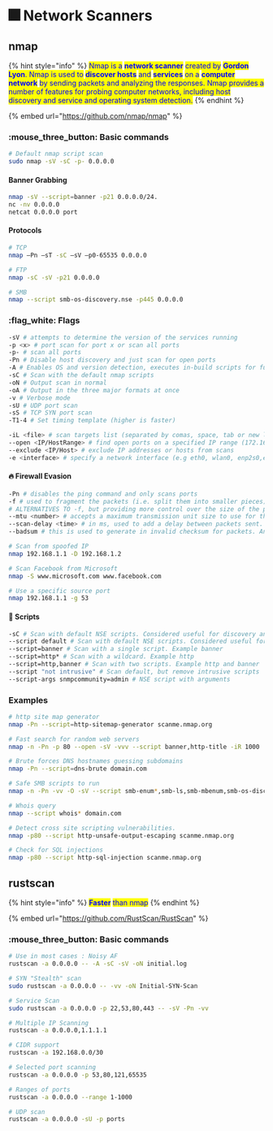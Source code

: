 # 🎆 Network Scanners

## nmap

{% hint style="info" %}
<mark style="color:blue;">Nmap is a</mark> <mark style="color:blue;"></mark><mark style="color:blue;">**network scanner**</mark> <mark style="color:blue;"></mark><mark style="color:blue;">created by</mark> <mark style="color:blue;"></mark><mark style="color:blue;">**Gordon Lyon**</mark><mark style="color:blue;">. Nmap is used to</mark> <mark style="color:blue;"></mark><mark style="color:blue;">**discover hosts**</mark> <mark style="color:blue;"></mark><mark style="color:blue;">and</mark> <mark style="color:blue;"></mark><mark style="color:blue;">**services**</mark> <mark style="color:blue;"></mark><mark style="color:blue;">on a</mark> <mark style="color:blue;"></mark><mark style="color:blue;">**computer network**</mark> <mark style="color:blue;"></mark><mark style="color:blue;">by sending packets and analyzing the responses. Nmap provides a number of features for probing computer networks, including host discovery and service and operating system detection.</mark>
{% endhint %}

{% embed url="https://github.com/nmap/nmap" %}

### :mouse\_three\_button: Basic commands

```bash
# Default nmap script scan
sudo nmap -sV -sC -p- 0.0.0.0
```

#### Banner Grabbing

```bash
nmap -sV --script=banner -p21 0.0.0.0/24.
nc -nv 0.0.0.0
netcat 0.0.0.0 port
```

#### Protocols

```bash
# TCP
nmap –Pn –sT -sC –sV –p0-65535 0.0.0.0

# FTP
nmap -sC -sV -p21 0.0.0.0

# SMB
nmap --script smb-os-discovery.nse -p445 0.0.0.0
```

### :flag\_white: Flags

```bash
-sV # attempts to determine the version of the services running
-p <x> # port scan for port x or scan all ports
-p- # scan all ports
-Pn # Disable host discovery and just scan for open ports
-A # Enables OS and version detection, executes in-build scripts for further enumeration 
-sC # Scan with the default nmap scripts
-oN # Output scan in normal
-oA # Output in the three major formats at once
-v # Verbose mode
-sU # UDP port scan
-sS # TCP SYN port scan
-T1-4 # Set timing template (higher is faster)

-iL <file> # scan targets list (separated by comas, space, tab or new line)
--open <IP/HostRange> # find open ports on a specified IP range (172.16.0.*)
--exclude <IP/Host> # exclude IP addresses or hosts from scans
-e <interface> # specify a network interface (e.g eth0, wlan0, enp2s0,etc), useful if we are connected both through our wired and wireless cards

```

#### :fire: Firewall Evasion

```bash
-Pn # disables the ping command and only scans ports
-f # used to fragment the packets (i.e. split them into smaller pieces) making it less likely that the packets will be detected by a firewall or IDS.
# ALTERNATIVES TO -f, but providing more control over the size of the packets: 
--mtu <number> # accepts a maximum transmission unit size to use for the packets sent. This must be a multiple of 8.
--scan-delay <time> # in ms, used to add a delay between packets sent. This is very useful if the network is unstable, but also for evading any time-based firewall/IDS triggers which may be in place.
--badsum # this is used to generate in invalid checksum for packets. Any real TCP/IP stack would drop this packet, however, firewalls may potentially respond automatically, without bothering to check the checksum of the packet. As such, this switch can be used to determine the presence of a firewall/IDS.

# Scan from spoofed IP
nmap 192.168.1.1 -D 192.168.1.2

# Scan Facebook from Microsoft
nmap -S www.microsoft.com www.facebook.com

# Use a specific source port
nmap 192.168.1.1 -g 53
```

#### :receipt: Scripts

```bash
-sC # Scan with default NSE scripts. Considered useful for discovery and safe
--script default # Scan with default NSE scripts. Considered useful for discovery and safe
--script=banner # Scan with a single script. Example banner
--script=http* # Scan with a wildcard. Example http
--script=http,banner # Scan with two scripts. Example http and banner
--script "not intrusive" # Scan default, but remove intrusive scripts
--script-args snmpcommunity=admin # NSE script with arguments
```

### Examples

```bash
# http site map generator
nmap -Pn --script=http-sitemap-generator scanme.nmap.org 

# Fast search for random web servers
nmap -n -Pn -p 80 --open -sV -vvv --script banner,http-title -iR 1000 

# Brute forces DNS hostnames guessing subdomains
nmap -Pn --script=dns-brute domain.com

# Safe SMB scripts to run
nmap -n -Pn -vv -O -sV --script smb-enum*,smb-ls,smb-mbenum,smb-os-discovery,smb-s*,smb-vuln*,smbv2* -vv 192.168.1.1 

# Whois query
nmap --script whois* domain.com 

# Detect cross site scripting vulnerabilities.
nmap -p80 --script http-unsafe-output-escaping scanme.nmap.org 

# Check for SQL injections
nmap -p80 --script http-sql-injection scanme.nmap.org
```

## rustscan&#x20;

{% hint style="info" %}
<mark style="color:blue;">**Faster**</mark> <mark style="color:blue;"></mark><mark style="color:blue;">than nmap</mark>
{% endhint %}

{% embed url="https://github.com/RustScan/RustScan" %}

### :mouse\_three\_button: Basic commands

```bash
# Use in most cases : Noisy AF
rustscan -a 0.0.0.0 -- -A -sC -sV -oN initial.log

# SYN "Stealth" scan
sudo rustscan -a 0.0.0.0 -- -vv -oN Initial-SYN-Scan

# Service Scan
sudo rustscan -a 0.0.0.0 -p 22,53,80,443 -- -sV -Pn -vv

# Multiple IP Scanning
rustscan -a 0.0.0.0,1.1.1.1

# CIDR support
rustscan -a 192.168.0.0/30

# Selected port scanning
rustscan -a 0.0.0.0 -p 53,80,121,65535

# Ranges of ports
rustscan -a 0.0.0.0 --range 1-1000

# UDP scan
rustscan -a 0.0.0.0 -sU -p ports
```
